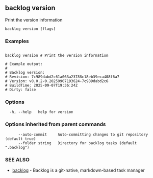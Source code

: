 ## backlog version

Print the version information

```
backlog version [flags]
```

### Examples

```

backlog version # Print the version information

# Example output:
#
# Backlog version:
# Revision: 7c989dabd2c61a063a23788c18eb39eca408f6a7
# Version: v0.0.2-0.20250907193624-7c989dabd2c6
# BuildTime: 2025-09-07T19:36:24Z
# Dirty: false

```

### Options

```
  -h, --help   help for version
```

### Options inherited from parent commands

```
      --auto-commit     Auto-committing changes to git repository (default true)
      --folder string   Directory for backlog tasks (default ".backlog")
```

### SEE ALSO

* [backlog](backlog.md)	 - Backlog is a git-native, markdown-based task manager

